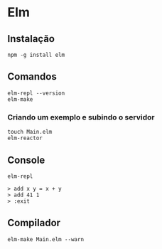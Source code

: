 # Elm

## Instalação

```
npm -g install elm
```

## Comandos

```
elm-repl --version
elm-make
```

### Criando um exemplo e subindo o servidor

```
touch Main.elm
elm-reactor
```

## Console

```
elm-repl
```

```
> add x y = x + y
> add 41 1
> :exit
```

## Compilador

```
elm-make Main.elm --warn
```